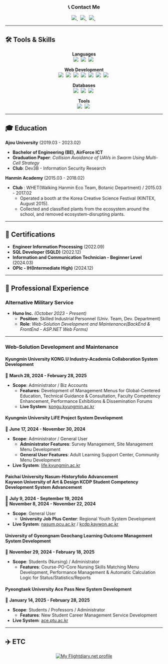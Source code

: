 <div align="center">

### 📞 Contact Me

<a href="https://www.linkedin.com/in/seonhong-cho-0a6520270/">
  <img src="https://img.shields.io/badge/LinkedIn-0A66C2?style=flat&logo=LinkedIn&logoColor=white" />
</a>&nbsp;
<a href="https://www.instagram.com/seondal_c/">
  <img src="https://img.shields.io/badge/Instagram-E4405F?style=flat&logo=Instagram&logoColor=white" />
</a>&nbsp;
<a href="mailto:wh5458@gmail.com">
  <img src="https://img.shields.io/badge/Gmail-EA4335?style=flat&logo=Gmail&logoColor=white" />
</a>&nbsp;

</div>

---

## 🛠️ Tools & Skills  

<div align="center">

**Languages**  
<img src="https://img.shields.io/badge/-C%23-000000?logo=Csharp&style=flat" />&nbsp;
<img src="https://img.shields.io/badge/Java-007396?style=flat-square" />&nbsp;
<img src="https://img.shields.io/badge/C-A8B9CC?style=flat-square&logo=C&logoColor=white" />&nbsp;

**Web Development**  
<img src="https://img.shields.io/badge/ASP.NET-5C2D91?style=flat-square&logo=.net&logoColor=white" />&nbsp;
<img src="https://img.shields.io/badge/HTML5-E34F26?style=flat-square&logo=HTML5&logoColor=white" />&nbsp;
<img src="https://img.shields.io/badge/JavaScript-F7DF1E?style=flat-square&logo=JavaScript&logoColor=black" />&nbsp;
<img src="https://img.shields.io/badge/jQuery-0769AD?style=flat-square&logo=jQuery&logoColor=white" />&nbsp;
<img src="https://img.shields.io/badge/CSS3-1572B6?style=flat-square&logo=CSS3&logoColor=white" />&nbsp;
<img src="https://img.shields.io/badge/Bootstrap-7952B3?style=flat-square&logo=bootstrap&logoColor=white" />&nbsp;
<img src="https://img.shields.io/badge/React-282C34?style=flat-square&logo=React&logoColor=61DAFB" />&nbsp;

**Databases**  
<img src="https://img.shields.io/badge/Oracle-F80000?style=flat-square&logo=oracle&logoColor=white" />&nbsp;
<img src="https://img.shields.io/badge/MSSQL-CC2927?style=flat-square&logo=microsoftsqlserver&logoColor=white" />&nbsp;
<img src="https://img.shields.io/badge/PostgreSQL-336791?style=flat-square&logo=PostgreSQL&logoColor=white" />&nbsp;

**Tools**  
<img src="https://img.shields.io/badge/Git-F05032?style=flat-square&logo=git&logoColor=white" />&nbsp;
<img src="https://img.shields.io/badge/Jenkins-D24939?style=flat-square&logo=Jenkins&logoColor=white" />&nbsp;

</div>

---

## 🎓 Education  

**Ajou University** (2019.03 - 2023.02)  
- **Bachelor of Engineering (BE), AirForce ICT**  
- **Graduation Paper**: *Collision Avoidance of UAVs in Swarm Using Multi-Cell Strategy*  
- **Club**: Dev3B - Information Security Research  

**Hanmin Academy** (2015.03 - 2018.02)  
- **Club** : WHET(Walking Hanmin Eco Team, Botanic Department) / 2015.03 - 2017.02
  -  Operated a booth at the Korea Creative Science Festival (KINTEX, August 2015).
  -  Collected and classified plants from the ecosystem around the school, and removed ecosystem-disrupting plants.
  
---

## 📜 Certifications  

- **Engineer Information Processing** (2022.09)  
- **SQL Developer (SQLD)** (2022.12)  
- **Information and Communication Technician - Beginner Level** (2024.03)
- **OPIc - IH(Intermediate High)** (2024.12)  

---

## 🏢 **Professional Experience**  

### **Alternative Military Service**  
- **Huno Inc.** *(October 2023 - Present)*  
  - **Position**: Skilled Industrial Personnel (Univ. Team, Dev. Department)  
  - **Role**: *Web-Solution Development and Maintenance(BackEnd & FrontEnd - ASP.NET Web Forms)*  

---

### **Web-Solution Development and Maintenance**  

#### **Kyungmin University KONG.U Industry-Academia Collaboration System Development**  
📅 **March 28, 2024 - February 28, 2025**  
- **Scope**: Administrator / Biz Accounts  
  - **Features**: Development of Management Menus for Global-Centered Education, Technical Guidance & Consultation, Faculty Competency Enhancement, Performance Exhibitions & Dissemination Forums
  - **Live System**: [kongu.kyungmin.ac.kr](https://kongu.kyungmin.ac.kr)  

#### **Kyungmin University LiFE Project System Development**  
📅 **June 17, 2024 - November 30, 2024**  
- **Scope**: Administrator / General User  
  - **Administrator Features**: Survey Management, Site Management Menu Development  
  - **General User Features**: Adult Learning Support Center, Community Menu Development  
- **Live System**: [life.kyungmin.ac.kr](https://life.kyungmin.ac.kr)  

#### **Paichai University Nasum-Historyfolio Advancement**<br> **Kaywon University of Art & Design KCDP Student Competency Development System Advancement**
📅 **July 9, 2024 - September 19, 2024**  
📅 **November 8, 2024 - November 22, 2024**  
- **Scope**: General User
  - **University Job Plus Center**: Regional Youth System Development  
- **Live System**: [nasum.pcu.ac.kr](https://nasum.pcu.ac.kr)  / [kcdp.kaywon.ac.kr](https://kcdp.kaywon.ac.kr)  

#### **University of Gyeongnam Geochang Learning Outcome Management System Development**  
📅 **November 29, 2024 - February 18, 2025**  
- **Scope**: Students (Nursing) / Administrator  
  - **Features**: Course-PO-Core Nursing Skills Matching Menu Development, Performance Management & Automatic Calculation Logic for Status/Statistics/Reports  

#### **Pyeongtaek University Ace Pass New System Development**  
📅 **January 14, 2025 - February 28, 2025**  
- **Scope**: Students / Professors / Administrator
  - **Features**: New Student Career Management Service Development
- **Live System**: [ace.ptu.ac.kr](https://ace.ptu.ac.kr)  
---

## ✈️ ETC  

<div align="center">

<a href="https://my.flightradar24.com/Seondal">
  <img src="https://banners-my.flightradar24.com/Seondal.png" alt="My Flightdiary.net profile" />
</a>  

</div>
